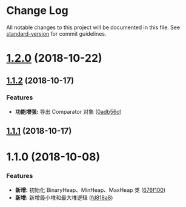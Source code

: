 # Change Log

All notable changes to this project will be documented in this file. See [standard-version](https://github.com/conventional-changelog/standard-version) for commit guidelines.

<a name="1.2.0"></a>
# [1.2.0](https://github.com/boycgit/ss-heap/compare/v1.1.2...v1.2.0) (2018-10-22)



<a name="1.1.2"></a>
## [1.1.2](https://github.com/boycgit/ss-heap/compare/v1.1.1...v1.1.2) (2018-10-17)


### Features

* **功能增强:** 导出 Comparator 对象 ([0adb56d](https://github.com/boycgit/ss-heap/commit/0adb56d))



<a name="1.1.1"></a>
## [1.1.1](https://github.com/boycgit/ss-heap/compare/v1.1.0...v1.1.1) (2018-10-17)



<a name="1.1.0"></a>
# 1.1.0 (2018-10-08)


### Features

* **新增:** 初始化 BinaryHeap、MinHeap、MaxHeap 类 ([676f100](https://github.com/boycgit/ss-heap/commit/676f100))
* **新增:** 新增最小堆和最大堆逻辑 ([fd818a8](https://github.com/boycgit/ss-heap/commit/fd818a8))
